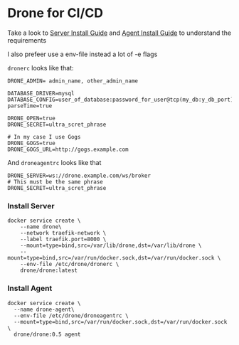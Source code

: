 # Drone for CI/CD

Take a look to [Server Install Guide](http://readme.drone.io/0.5/install/server/) and [Agent Install Guide](http://readme.drone.io/0.5/setup-agents/) to understand the requirements

I also prefeer use a env-file instead a lot of -e flags

`dronerc` looks like that:
```
DRONE_ADMIN= admin_name, other_admin_name

DATABASE_DRIVER=mysql
DATABASE_CONFIG=user_of_database:password_for_user@tcp(my_db:y_db_port)/drone?parseTime=true

DRONE_OPEN=true
DRONE_SECRET=ultra_scret_phrase

# In my case I use Gogs
DRONE_GOGS=true
DRONE_GOGS_URL=http://gogs.example.com
```

And `droneagentrc` looks like that
```
DRONE_SERVER=ws://drone.example.com/ws/broker
# This must be the same phrase
DRONE_SECRET=ultra_scret_phrase
```

### Install Server
```
docker service create \
    --name drone\
    --network traefik-network \
    --label traefik.port=8000 \
    --mount=type=bind,src=/var/lib/drone,dst=/var/lib/drone \
    --mount=type=bind,src=/var/run/docker.sock,dst=/var/run/docker.sock \
    --env-file /etc/drone/dronerc \
    drone/drone:latest
```

### Install Agent
```
docker service create \
  --name drone-agent\
  --env-file /etc/drone/droneagentrc \
  --mount=type=bind,src=/var/run/docker.sock,dst=/var/run/docker.sock \
  drone/drone:0.5 agent
```
